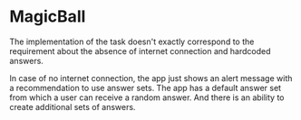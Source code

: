 # MagicBall

The implementation of the task doesn't exactly correspond to the requirement about the absence of internet connection and hardcoded answers. 

In case of no internet connection, the app just shows an alert message with a recommendation to use answer sets. The app has a default answer set from which a user can receive a random answer. And there is an ability to create additional sets of answers. 
